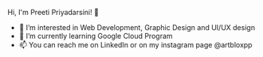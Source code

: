 Hi, I'm Preeti Priyadarsini! 👋


- 👀 I’m interested in Web Development, Graphic Design and UI/UX design
- 🌱 I’m currently learning Google Cloud Program
- 📫 You can reach me on LinkedIn or on my instagram page @artbloxpp

<!---
PPriyadarsini/PPriyadarsini is a ✨ special ✨ repository because its `README.md` (this file) appears on your GitHub profile.
You can click the Preview link to take a look at your changes.
--->
